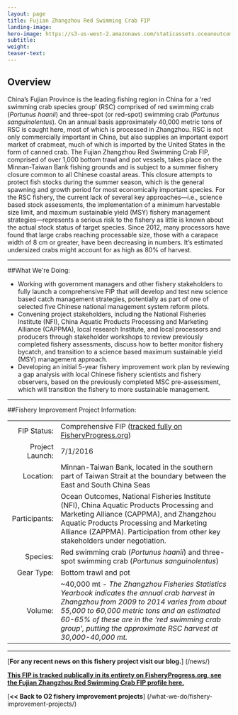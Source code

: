 ```yaml
---
layout: page 
title: Fujian Zhangzhou Red Swimming Crab FIP
landing-image:
hero-image: https://s3-us-west-2.amazonaws.com/staticassets.oceanoutcomes.org/hero+photos/fujian-zhangzhou-red-swimming-crab-hero.jpg
subtitle:
weight: 
teaser-text:
---
```

<h2>Overview</h2>

China’s Fujian Province is the leading fishing region in China for a ‘red swimming crab species group’ (RSC) comprised of red swimming crab (*Portunus haanii*) and three-spot (or red-spot) swimming crab (*Portunus sanguinolentus*). On an annual basis approximately 40,000 metric tons of RSC is caught here, most of which is processed in Zhangzhou. RSC is not only commercially important in China, but also supplies an important export market of crabmeat, much of which is imported by the United States in the form of canned crab. The Fujian Zhangzhou Red Swimming Crab FIP, comprised of over 1,000 bottom trawl and pot vessels, takes place on the Minnan-Taiwan Bank fishing grounds and is subject to a summer fishery closure common to all Chinese coastal areas. This closure attempts to protect fish stocks during the summer season, which is the general spawning and growth period for most economically important species. For the RSC fishery, the current lack of several key approaches—i.e., science based stock assessments, the implementation of a minimum harvestable size limit, and maximum sustainable yield (MSY) fishery management strategies—represents a serious risk to the fishery as little is known about the actual stock status of target species. Since 2012, many processors have found that large crabs reaching processable size, those with a carapace width of 8 cm or greater, have been decreasing in numbers. It’s estimated undersized crabs might account for as high as 80% of harvest.

---

##What We're Doing:

* Working with government managers and other fishery stakeholders to fully launch a comprehensive FIP that will develop and test new science based catch management strategies, potentially as part of one of selected five Chinese national management system reform pilots.
* Convening project stakeholders, including the National Fisheries Institute (NFI), China Aquatic Products Processing and Marketing Alliance (CAPPMA), local research Institute, and local processors and producers through stakeholder workshops to review previously completed fishery assessments, discuss how to better monitor fishery bycatch, and transition to a science based maximum sustainable yield (MSY) management approach.
* Developing an initial 5-year fishery improvement work plan by reviewing a gap analysis with local Chinese fishery scientists and fishery observers, based on the previously completed MSC pre-assessment, which will transition the fishery to more sustainable management. 

---

##Fishery Improvement Project Information:

|||
| ---: | --- |
| FIP Status: | Comprehensive FIP (<a href="https://fisheryprogress.org/fip-profile/prospective-china-fujian-zhangzhou-red-swimming-crab-bottom-trawl-pottrap">tracked fully on FisheryProgress.org</a>) |
| Project Launch: | 7/1/2016 |
| Location: | Minnan-Taiwan Bank, located in the southern part of Taiwan Strait at the boundary between the East and South China Seas |
| Participants: | Ocean Outcomes, National Fisheries Institute (NFI), China Aquatic Products Processing and Marketing Alliance (CAPPMA), and Zhangzhou Aquatic Products Processing and Marketing Alliance (ZAPPMA). Participation from other key stakeholders under negotiation. |
| Species: | Red swimming crab (*Portunus haanii*) and three-spot swimming crab (*Portunus sanguinolentus*) |
| Gear Type: | Bottom trawl and pot |
| Volume: | ~40,000 mt - *The Zhangzhou Fisheries Statistics Yearbook indicates the annual crab harvest in Zhangzhou from 2009 to 2014 varies from about 55,000 to 60,000 metric tons and an estimated 60-65% of these are in the ‘red swimming crab group’, putting the approximate RSC harvest at 30,000-40,000 mt.* |

---

[**For any recent news on this fishery project visit our blog.**] (/news/) 

<a href="https://fisheryprogress.org/fip-profile/prospective-china-fujian-zhangzhou-red-swimming-crab-bottom-trawl-pottrap" target="_blank">**This FIP is tracked publically in its entirety on FisheryProgress.org, see the Fujian Zhangzhou Red Swimming Crab FIP profile here.**</a>

[**<< Back to O2 fishery improvement projects**] (/what-we-do/fishery-improvement-projects/)
